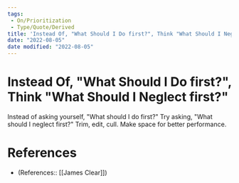 ```yaml
---
tags:
 - On/Prioritization
 - Type/Quote/Derived
title: 'Instead Of, "What Should I Do first?", Think "What Should I Neglect first?"'
date: "2022-08-05"
date modified: "2022-08-05"
---
```


# Instead Of, "What Should I Do first?", Think "What Should I Neglect first?"
Instead of asking yourself, "What should I do first?"
Try asking, "What should I neglect first?"
Trim, edit, cull. Make space for better performance.

# References
- (References:: [[James Clear]])

